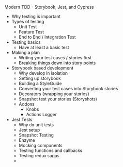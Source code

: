Modern TDD - Storybook, Jest, and Cypress

- Why testing is important
- Types of testing
	- Unit Test
	- Feature Test
	- End to End / Integration Test
- Testing basics
	- Have at least a basic test
- Making a plan
	- Writing your test cases / stories first
	- Breaking things down into story points
- Storybook based development
	- Why develop in isolation
	- Setting up storybook
	- Building a StyleGuide
	- Converting your test cases into Storybook stories
	- Decorators (wrapping your stories)
 	- Snapshot test your stories (Storyshots)
 	- Addons
	 	- Knobs
	 	- Actions Logger
- Jest Tests
	- Why do unit tests
	- Jest setup
	- Snapshot Testing
	- Enzyme
	- Mocking components
	- Testing functions and callbacks
	- Testing redux sagas
	- 
<!--stackedit_data:
eyJoaXN0b3J5IjpbLTE0ODI5ODk4MTcsLTQ1NTQzNTcyMywzMT
E3NTM4MjQsLTIwODg3NDY2MTJdfQ==
-->